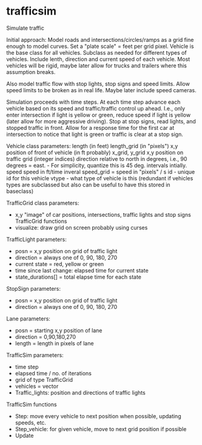 # trafficsim
Simulate traffic

Initial approach:
Model roads and intersections/circles/ramps as a grid fine enough to model
curves.  Set a "plate scale" = feet per grid pixel.
Vehicle is the base class for all vehicles.  Subclass as needed for different
types of vehicles.  Include lenth, direction and current speed of each vehicle.
Most vehicles will be rigid, maybe later allow for trucks and trailers where
this assumption breaks.

Also model traffic flow with stop lights, stop signs and speed limits.  Allow
speed limits to be broken as in real life.  Maybe later include speed cameras.

Simulation proceeds with time steps.  At each time step advance each vehicle
based on its speed and traffic/traffic control up ahead.  I.e., only enter
intersection if light is yellow or green, reduce speed if light is yellow (later
allow for more aggressive driving).  Stop at stop signs, read lights, and
stopped traffic in front.  Allow for a response time for the first car at
intersection to notice that light is green or traffic is clear at a stop sign.

Vehicle class parameters:
 length (in feet)
 length_grid (in "pixels")
 x,y position of front of vehicle (in ft probably)
 x_grid, y_grid x,y position on traffic grid (integer indices)
 direction relative to north in degrees, i.e., 90 degrees = east.
    - For simplicity, quantize this is 45 deg. intervals intially.
 speed speed in ft/time inveral
 speed_grid = speed in "pixels" / s
 id - unique id for this vehicle
 vtype - what type of vehicle is this (redundant if vehicles types are
       subclassed but also can be useful to have this stored in baseclass)
 
TrafficGrid class parameters:
- x,y "image" of car positions, intersections, traffic lights and stop signs
TrafficGrid functions
- visualize: draw grid on screen probably using curses


TrafficLight parameters:
- posn = x,y position on grid of traffic light
- direction = always one of 0, 90, 180, 270
- current state = red, yellow or green
- time since last change: elapsed time for current state
- state_durations[] = total elapse time for each state

StopSign parameters:
- posn = x,y position on grid of traffic light
- direction = always one of 0, 90, 180, 270

Lane parameters:
- posn = starting x,y position of lane
- direction = 0,90,180,270
- length = length in pixels of lane

TrafficSim parameters:
- time step
- elapsed time / no. of iterations
- grid of type TrafficGrid
- vehicles = vector<Vehicles>
- Traffic_lights: position and directions of traffic lights

TrafficSim functions
- Step: move every vehicle to next position when possible, updating speeds, etc.
- Step_vehicle: for given vehicle, move to next grid position if possible
- Update



